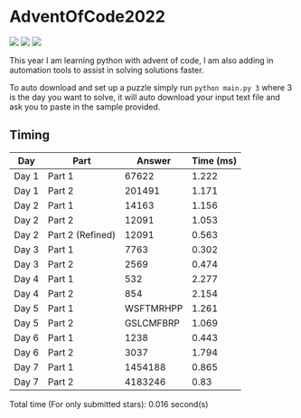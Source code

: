 # AdventOfCode2022

![](https://img.shields.io/badge/day%20📅-8-blue)
![](https://img.shields.io/badge/stars%20⭐-14-yellow)
![](https://img.shields.io/badge/days%20completed-7-red)

This year I am learning python with advent of code, I am also adding in automation tools to assist in solving solutions 
faster.

To auto download and set up a puzzle simply run `python main.py 3` where 3 is the day you want to solve, it will auto 
download your input text file and ask you to paste in the sample provided.

## Timing
| Day   | Part             | Answer    |   Time (ms) |
|-------|------------------|-----------|-------------|
| Day 1 | Part 1           | 67622     |       1.222 |
| Day 1 | Part 2           | 201491    |       1.171 |
| Day 2 | Part 1           | 14163     |       1.156 |
| Day 2 | Part 2           | 12091     |       1.053 |
| Day 2 | Part 2 (Refined) | 12091     |       0.563 |
| Day 3 | Part 1           | 7763      |       0.302 |
| Day 3 | Part 2           | 2569      |       0.474 |
| Day 4 | Part 1           | 532       |       2.277 |
| Day 4 | Part 2           | 854       |       2.154 |
| Day 5 | Part 1           | WSFTMRHPP |       1.261 |
| Day 5 | Part 2           | GSLCMFBRP |       1.069 |
| Day 6 | Part 1           | 1238      |       0.443 |
| Day 6 | Part 2           | 3037      |       1.794 |
| Day 7 | Part 1           | 1454188   |       0.865 |
| Day 7 | Part 2           | 4183246   |       0.83  |

Total time (For only submitted stars): 0.016 second(s)                